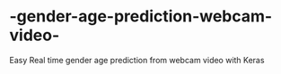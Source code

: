 # -gender-age-prediction-webcam-video-
 Easy Real time gender age prediction from webcam video with Keras
